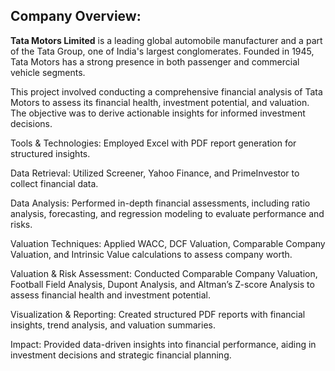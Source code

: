 ## Company Overview:
**Tata Motors Limited** is a leading global automobile manufacturer and a part of the Tata Group, one of India's largest conglomerates. Founded in 1945, Tata Motors has a strong presence in both passenger and commercial vehicle segments.

This project involved conducting a comprehensive financial analysis of Tata Motors to assess its financial health, investment potential, and valuation. The objective was to derive actionable insights for informed investment decisions.



Tools & Technologies: Employed Excel with PDF report generation for structured insights.

Data Retrieval: Utilized Screener, Yahoo Finance, and PrimeInvestor to collect financial data.

Data Analysis: Performed in-depth financial assessments, including ratio analysis, forecasting, and regression modeling to evaluate performance and risks.

Valuation Techniques: Applied WACC, DCF Valuation, Comparable Company Valuation, and Intrinsic Value calculations to assess company worth.

Valuation & Risk Assessment: Conducted Comparable Company Valuation, Football Field Analysis, Dupont Analysis, and Altman’s Z-score Analysis to assess financial health and investment potential.

Visualization & Reporting: Created structured PDF reports with financial insights, trend analysis, and valuation summaries.

Impact: Provided data-driven insights into financial performance, aiding in investment decisions and strategic financial planning.
